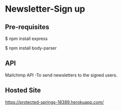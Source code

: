 # Newsletter-Sign up


## Pre-requisites

$ npm install express

$ npm install body-parser

## API 
Mailchimp API -To send newsletters to the signed users.

## Hosted Site
https://protected-springs-18389.herokuapp.com/

